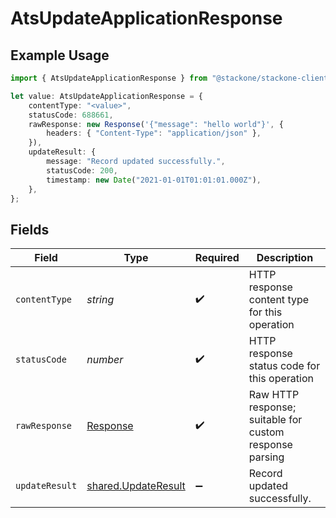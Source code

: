 # AtsUpdateApplicationResponse

## Example Usage

```typescript
import { AtsUpdateApplicationResponse } from "@stackone/stackone-client-ts/sdk/models/operations";

let value: AtsUpdateApplicationResponse = {
    contentType: "<value>",
    statusCode: 688661,
    rawResponse: new Response('{"message": "hello world"}', {
        headers: { "Content-Type": "application/json" },
    }),
    updateResult: {
        message: "Record updated successfully.",
        statusCode: 200,
        timestamp: new Date("2021-01-01T01:01:01.000Z"),
    },
};
```

## Fields

| Field                                                                 | Type                                                                  | Required                                                              | Description                                                           |
| --------------------------------------------------------------------- | --------------------------------------------------------------------- | --------------------------------------------------------------------- | --------------------------------------------------------------------- |
| `contentType`                                                         | *string*                                                              | :heavy_check_mark:                                                    | HTTP response content type for this operation                         |
| `statusCode`                                                          | *number*                                                              | :heavy_check_mark:                                                    | HTTP response status code for this operation                          |
| `rawResponse`                                                         | [Response](https://developer.mozilla.org/en-US/docs/Web/API/Response) | :heavy_check_mark:                                                    | Raw HTTP response; suitable for custom response parsing               |
| `updateResult`                                                        | [shared.UpdateResult](../../../sdk/models/shared/updateresult.md)     | :heavy_minus_sign:                                                    | Record updated successfully.                                          |